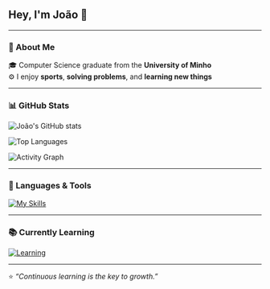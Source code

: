 ## Hey, I'm João 👋

---

### 🧠 About Me  
🎓 Computer Science graduate from the **University of Minho**  
⚙️ I enjoy **sports**, **solving problems**, and **learning new things**

---

### 📊 GitHub Stats  

![João's GitHub stats](https://github-readme-stats.vercel.app/api?username=joaomirraa&show_icons=true&include_all_commits=true&theme=tokyonight&hide_border=true&rank_icon=github&cache_seconds=86400)

![Top Languages](https://github-readme-stats.vercel.app/api/top-langs/?username=joaomirraa&layout=compact&theme=tokyonight&hide_border=true&langs_count=10&cache_seconds=86400)

![Activity Graph](https://github-readme-activity-graph.vercel.app/graph?username=joaomirraa&bg_color=0D1117&color=00FF00&line=4493f8&point=00FF00&area=true&hide_border=true&title_color=00FF00)

---

### 🧰 Languages & Tools  

[![My Skills](https://skillicons.dev/icons?i=erlang,java,c,cpp,python,html,matlab,r,powershell,git,github,clion,pycharm,idea,visualstudio,vscode,cmake,react&perline=10)](https://skillicons.dev)

---

### 📚 Currently Learning  

[![Learning](https://skillicons.dev/icons?i=python,sql,java,c&perline=8)](https://skillicons.dev)

---

⭐️ *“Continuous learning is the key to growth.”*
